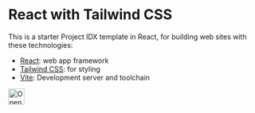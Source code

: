 # React with Tailwind CSS

This is a starter Project IDX template in React, for building web sites with these technologies:

- [React](https://react.dev/): web app framework
- [Tailwind CSS](https://tailwindcss.com/): for styling
- [Vite](https://vitejs.dev/): Development server and toolchain

<a href="https://idx.google.com/new?template=https%3A%2F%2Fgithub.com%2Fefrimm%2Freact-idx-template">
  <picture>
    <source
      media="(prefers-color-scheme: dark)"
      srcset="https://cdn.idx.dev/btn/open_dark_32.svg">
    <source
      media="(prefers-color-scheme: light)"
      srcset="https://cdn.idx.dev/btn/open_light_32.svg">
    <img
      height="32"
      alt="Open in IDX"
      src="https://cdn.idx.dev/btn/open_purple_32.svg">
  </picture>
</a>
